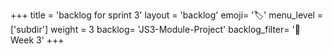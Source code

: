 +++
title = 'backlog for sprint 3'
layout = 'backlog'
emoji= '🏷️'
menu_level = ['subdir']
weight = 3
backlog= 'JS3-Module-Project'
backlog_filter= '📅 Week 3'
+++
